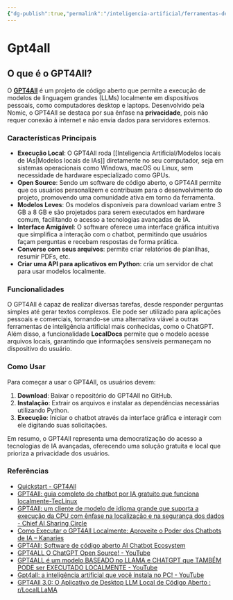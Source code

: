 ```yaml
---
{"dg-publish":true,"permalink":"/inteligencia-artificial/ferramentas-de-ia/gpt4all/","title":"Gpt4all","metatags":{"description":"é um projeto de código aberto que permite a execução de modelos de linguagem grandes localmente em dispositivos pessoais"},"tags":["Inteligencia-artificial","Ferramentas","Modelos"],"updated":"2025-01-30T20:29:33.832-03:00"}
---
```


# Gpt4all
## O que é o GPT4All?

O [**GPT4All**](https://docs.gpt4all.io/index.html) é um projeto de código aberto que permite a execução de modelos de linguagem grandes (LLMs) localmente em dispositivos pessoais, como computadores desktop e laptops. Desenvolvido pela Nomic, o GPT4All se destaca por sua ênfase na **privacidade**, pois não requer conexão à internet e não envia dados para servidores externos. 

### Características Principais

- **Execução Local**: O GPT4All roda [[Inteligencia Artificial/Modelos locais de IAs\|Modelos locais de IAs]] diretamente no seu computador, seja em sistemas operacionais como Windows, macOS ou Linux, sem necessidade de hardware especializado como GPUs.
- **Open Source**: Sendo um software de código aberto, o GPT4All permite que os usuários personalizem e contribuam para o desenvolvimento do projeto, promovendo uma comunidade ativa em torno da ferramenta.
- **Modelos Leves**: Os modelos disponíveis para download variam entre 3 GB a 8 GB e são projetados para serem executados em hardware comum, facilitando o acesso a tecnologias avançadas de IA.
- **Interface Amigável**: O software oferece uma interface gráfica intuitiva que simplifica a interação com o chatbot, permitindo que usuários façam perguntas e recebam respostas de forma prática.
- **Converse com seus arquivos**: permite criar relatórios de planilhas, resumir PDFs, etc.
- **Criar uma API para aplicativos em Python**: cria um servidor de chat para usar modelos localmente.

### Funcionalidades

O GPT4All é capaz de realizar diversas tarefas, desde responder perguntas simples até gerar textos complexos. Ele pode ser utilizado para aplicações pessoais e comerciais, tornando-se uma alternativa viável a outras ferramentas de inteligência artificial mais conhecidas, como o ChatGPT. Além disso, a funcionalidade **LocalDocs** permite que o modelo acesse arquivos locais, garantindo que informações sensíveis permaneçam no dispositivo do usuário.

### Como Usar

Para começar a usar o GPT4All, os usuários devem:

1. **Download**: Baixar o repositório do GPT4All no GitHub.
2. **Instalação**: Extrair os arquivos e instalar as dependências necessárias utilizando Python.
3. **Execução**: Iniciar o chatbot através da interface gráfica e interagir com ele digitando suas solicitações.

Em resumo, o GPT4All representa uma democratização do acesso a tecnologias de IA avançadas, oferecendo uma solução gratuita e local que prioriza a privacidade dos usuários.

### Referências

- [Quickstart - GPT4All](https://docs.gpt4all.io/gpt4all_desktop/quickstart.html)
- [GPT4All: guia completo do chatbot por IA gratuito que funciona localmente-TecLinux](https://teclinux.com/gpt4all-guia-completo-do-chatbot-por-ia-gratuito-que-funciona-localmente/)
- [GPT4All: um cliente de modelo de idioma grande que suporta a execução da CPU com ênfase na localização e na segurança dos dados - Chief AI Sharing Circle](https://www.aisharenet.com/pt/gpt4all/)
- [Como Executar o GPT4All Localmente: Aproveite o Poder dos Chatbots de IA – Kanaries](https://docs.kanaries.net/pt/articles/gpt4all)
- [GPT4All: Software de código aberto AI Chatbot Ecosystem](https://blog.desdelinux.net/pt/gpt4all/)
- [GPT4ALL O ChatGPT Open Source! - YouTube](https://www.youtube.com/watch?v=m1y_NXPM5aE)
- [GPT4ALL é um modelo BASEADO no LLAMA e CHATGPT que TAMBÉM PODE ser EXECUTADO LOCALMENTE - YouTube](https://www.youtube.com/watch?v=l8PPLqsgXEM)
- [Gpt4all: a inteligência artificial que você instala no PC! - YouTube](https://www.youtube.com/watch?v=heIJjq70wIc)
- [GPT4All 3.0: O Aplicativo de Desktop LLM Local de Código Aberto : r/LocalLLaMA](https://www.reddit.com/r/LocalLLaMA/comments/1dtp71h/gpt4all_30_the_opensource_local_llm_desktop/?tl=pt-br)
